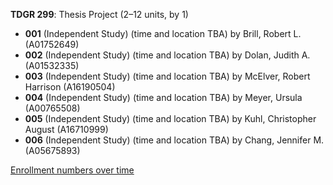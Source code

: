**TDGR 299**: Thesis Project (2–12 units, by 1)

- **001** (Independent Study) (time and location TBA) by Brill, Robert L. (A01752649)
- **002** (Independent Study) (time and location TBA) by Dolan, Judith A. (A01532335)
- **003** (Independent Study) (time and location TBA) by McElver, Robert Harrison (A16190504)
- **004** (Independent Study) (time and location TBA) by Meyer, Ursula (A00765508)
- **005** (Independent Study) (time and location TBA) by Kuhl, Christopher August (A16710999)
- **006** (Independent Study) (time and location TBA) by Chang, Jennifer M. (A05675893)

[Enrollment numbers over time](./TDGR299.tsv)
